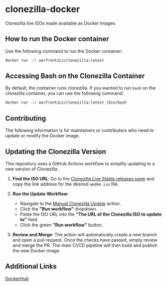 # clonezilla-docker
Clonezilla live ISOs made available as Docker Images

## How to run the Docker container
Use the following command to run the Docker container:
```bash
docker run -it warfront1cz/clonezilla:latest
```

## Accessing Bash on the Clonezilla Container
By default, the container runs clonezilla.
If you wanted to run `bash` on the clonezilla container, you can use the following command:
```bash
docker run -it warfront1cz/clonezilla:latest /bin/bash
```

## Contributing
The following information is for maintainers or contributors who need to update or modify the Docker image.

## Updating the Clonezilla Version
This repository uses a GitHub Actions workflow to simplify updating to a new version of Clonezilla.

1.  **Find the ISO URL**: Go to the [Clonezilla Live Stable releases page](https://sourceforge.net/projects/clonezilla/files/clonezilla_live_stable/) and copy the link address for the desired `amd64.iso` file.

2.  **Run the Update Workflow**:
    *   Navigate to the [Manual Clonezilla Update](https://github.com/Warfront1/clonezilla-docker/actions/workflows/manual-update.yml) action.
    *   Click the **"Run workflow"** dropdown.
    *   Paste the ISO URL into the **"The URL of the Clonezilla ISO to update to"** field.
    *   Click the green **"Run workflow"** button.

3.  **Review and Merge**: The action will automatically create a new branch and open a pull request. Once the checks have passed, simply review and merge the PR. The main CI/CD pipeline will then build and publish the new Docker image.

## Additional Links
[DockerHub](https://hub.docker.com/r/warfront1cz/clonezilla)